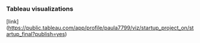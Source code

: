 ### Tableau visualizations
[link] (https://public.tableau.com/app/profile/paula7799/viz/startup_project_on/startup_final?publish=yes)